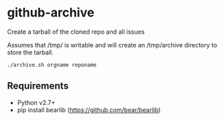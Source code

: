 # github-archive

Create a tarball of the cloned repo and all issues

Assumes that /tmp/ is writable and will create an /tmp/archive directory to store the tarball.

    ./archive.sh orgname reponame


## Requirements

- Python v2.7+
- pip install bearlib  (https://github.com/bear/bearlib)

